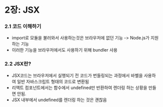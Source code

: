 # 2장: JSX

### 2.1 코드 이해하기

* import로 모듈을 불러와서 사용하는것은 브라우저에 없던 기능 -> Node.js가 지원하는 기능
* 이러한 기능을 브라우저에서도 사용하기 위해 bundler 사용

### 2.2 JSX란?

* JSX코드는 브라우저에서 실행되기 전 코드가 번들링되는 과정에서 바벨을 사용하여 일반 자바스크립트 형태의 코드로 변환됨
* 리액트 컴포넌트에서는 함수에서 undefined만 반환하여 렌더링 하는 상황을 만들면 안됨.
* JSX 내부에서 undefined를 렌더링 하는 것은 괜찮음

&#x20;                &#x20;

